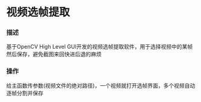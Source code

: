# 视频选帧提取

### 描述

基于OpenCV High Level GUI开发的视频选帧提取软件，用于选择视频中的某帧然后保存，避免截图来回快进后退的麻烦

### 操作

给主函数传参数(视频文件的绝对路径)，一个视频就打开选帧界面，多个视频自动逐帧分割并保存